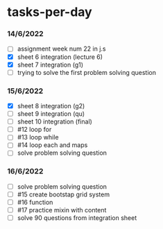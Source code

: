 # tasks-per-day
### 14/6/2022
- [ ] assignment week num 22 in j.s
- [x] sheet 6 integration (lecture 6)
- [x] sheet 7 integration (g1)
- [ ] trying to solve the first problem solving question
### 15/6/2022
- [x] sheet 8 integration (g2)
- [ ] sheet 9 integration (qu)
- [ ] sheet 10 integration (final)
- [ ] #12 loop for
- [ ] #13 loop while 
- [ ] #14 loop each and maps
- [ ] solve problem solving question 
### 16/6/2022
- [ ] solve problem solving question 
- [ ] #15 create bootstap grid system
- [ ] #16 function
- [ ] #17 practice mixin with content
- [ ] solve 90 questions from integration sheet
